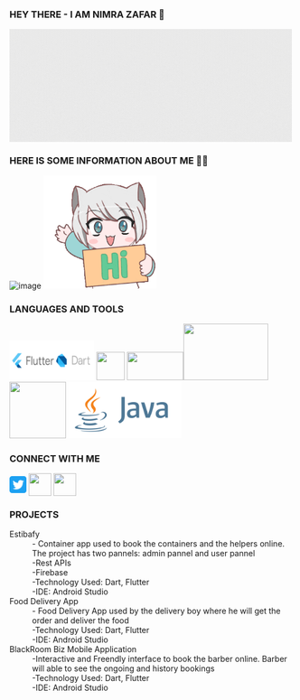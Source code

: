 ### HEY THERE - I AM NIMRA ZAFAR  👋


<img align="center" src="https://raw.githubusercontent.com/awais-amjed/awais-amjed/main/404.gif" width="500" height="200">


### HERE IS SOME INFORMATION ABOUT ME 💁🏻

![image](https://user-images.githubusercontent.com/75243548/173059611-a0d3c6dd-c4de-41df-b4ef-e98c88bdc80d.png)  <img src="https://raw.githubusercontent.com/awais-amjed/awais-amjed/main/hi.gif" width="200" height="200">        

### LANGUAGES AND TOOLS

<img src="https://raw.githubusercontent.com/awais-amjed/awais-amjed/main/Flutter.png" width="150" height="70"> <img src="https://play-lh.googleusercontent.com/kaox1VteLsWAuNxPxhm8t4llaoyFhxzDjo9g4Hdf92bKdT_Sn6Yrdku6rApuc5ktirw" width="50" height="50"> <img src="https://www.xda-developers.com/files/2018/03/android-studio-logo.png" width="100" height="50"><img src="https://cdn.dribbble.com/users/528264/screenshots/3140440/media/5f34fd1aa2ebfaf2cd548bafeb021c8f.png?compress=1&resize=400x300&vertical=top" width="150" height="100"> <img src="https://blog.postman.com/wp-content/uploads/2021/03/APIs-in-Postman-e1616786230943.png" width="100" height="100">
 <img src="https://raw.githubusercontent.com/awais-amjed/awais-amjed/main/Java.png" width="200" height="100">

### CONNECT WITH ME

<a href="https://twitter.com/abbas_nimi" rel="nofollow"><img align="center" src="https://github.com/moulibheemaneti/icons/raw/master/social%20icons/twitter-tile.svg" alt="instagram" height="30" width="30" style="max-width: 100%;"></a> <a href="https://www.facebook.com/nimi.abbas.58" rel="nofollow"><img align="center" src="https://camo.githubusercontent.com/a7763828a79dcb8086e9e35b1b3874e0f653d4e6f9e295b02cd9a71b0519346c/68747470733a2f2f696d672e69636f6e73382e636f6d2f666c75656e742f39362f3030303030302f66616365626f6f6b2d6e65772e706e67" alt="" height="40" width="40" data-canonical-src="https://img.icons8.com/fluent/96/000000/facebook-new.png" style="max-width: 100%;"></a>   <a href="https://www.linkedin.com/in/nimra-zafar-445099231/" rel="nofollow"><img align="center" src="https://camo.githubusercontent.com/c3aae05bca24b76260a337299ad83032637c85accd96b1b3dc67ca4957e2d6b9/68747470733a2f2f696d672e69636f6e73382e636f6d2f666c75656e742f39362f3030303030302f6c696e6b6564696e2e706e67" alt="" height="40" width="40" data-canonical-src="https://img.icons8.com/fluent/96/000000/linkedin.png" style="max-width: 100%;"></a>

### PROJECTS
<dl>
  <dt>Estibafy</dt>
  <dd>- Container app used to book the containers and the helpers online. The project
has two pannels: admin pannel and user pannel</dd>
 <dd>-Rest APIs</dd>
 <dd>-Firebase</dd>
<dd>-Technology Used: Dart, Flutter</dd>
<dd>-IDE: Android Studio</dd>
  <dt>Food Delivery App</dt>
  <dd>- Food Delivery App used by the delivery boy where he will get
the order and deliver the food</dd>
<dd>-Technology Used: Dart, Flutter</dd>
 <dd>-IDE: Android Studio</dd>
 <dt>BlackRoom Biz Mobile Application</dt>
  <dd>-Interactive and Freendly interface to book the barber online. Barber will able to see the ongoing and history bookings</dd>
  <dd>-Technology Used: Dart, Flutter</dd>
 <dd>-IDE: Android Studio</dd>
</dl>


